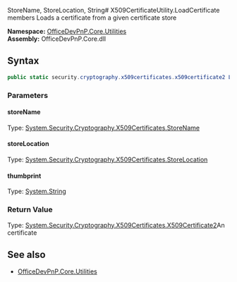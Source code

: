 StoreName, StoreLocation, String# X509CertificateUtility.LoadCertificate members
Loads a certificate from a given certificate store  

**Namespace:** [OfficeDevPnP.Core.Utilities](OfficeDevPnP.Core.Utilities.md)  
**Assembly:** OfficeDevPnP.Core.dll  
## Syntax
```C#
public static security.cryptography.x509certificates.x509certificate2 LoadCertificate(StoreName, StoreLocation, String)
```
### Parameters
#### storeName
Type: [System.Security.Cryptography.X509Certificates.StoreName](System.Security.Cryptography.X509Certificates.StoreName.md) 
#### 
#### storeLocation
Type: [System.Security.Cryptography.X509Certificates.StoreLocation](System.Security.Cryptography.X509Certificates.StoreLocation.md) 
#### 
#### thumbprint
Type: [System.String](System.String.md) 
#### 
### Return Value
Type: [System.Security.Cryptography.X509Certificates.X509Certificate2](System.Security.Cryptography.X509Certificates.X509Certificate2.md)An  certificate
## See also
- [OfficeDevPnP.Core.Utilities](OfficeDevPnP.Core.Utilities.md)
